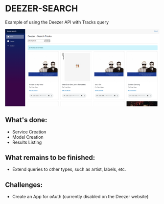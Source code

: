 
# DEEZER-SEARCH

Example of using the Deezer API with Tracks query

![screenshot](readme.png "screenshot")

## What's done:

- Service Creation
- Model Creation
- Results Listing

## What remains to be finished:

- Extend queries to other types, such as artist, labels, etc.

## Challenges:

- Create an App for oAuth (currently disabled on the Deezer website)